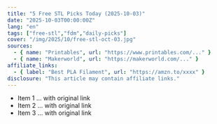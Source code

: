 ```yaml
---
title: "5 Free STL Picks Today (2025-10-03)"
date: "2025-10-03T00:00:00Z"
lang: "en"
tags: ["free-stl","fdm","daily-picks"]
cover: "/img/2025/10/free-stl-oct-03.jpg"
sources:
  - { name: "Printables", url: "https://www.printables.com/..." }
  - { name: "Makerworld", url: "https://makerworld.com/..." }
affiliate_links:
  - { label: "Best PLA Filament", url: "https://amzn.to/xxxx" }
disclosure: "This article may contain affiliate links."
---
```


- Item 1 … with original link
- Item 2 … with original link
- Item 3 … with original link
